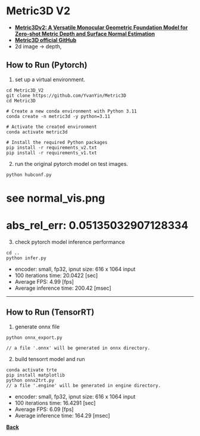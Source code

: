 # Metric3D V2
- **[Metric3Dv2: A Versatile Monocular Geometric Foundation Model for Zero-shot Metric Depth and Surface Normal Estimation](https://arxiv.org/abs/2404.15506)**
- **[Metric3D official GitHub](https://github.com/YvanYin/Metric3D)**
- 2d image -> depth,

## How to Run (Pytorch)

1. set up a virtual environment.
```
cd Metric3D_V2
git clone https://github.com/YvanYin/Metric3D
cd Metric3D

# Create a new conda environment with Python 3.11
conda create -n metric3d -y python=3.11

# Activate the created environment
conda activate metric3d

# Install the required Python packages
pip install -r requirements_v2.txt
pip install -r requirements_v1.txt

```

2. run the original pytorch model on test images.
```
python hubconf.py
```
# see normal_vis.png
# abs_rel_err: 0.05135032907128334

3. check pytorch model inference performance
```
cd ..
python infer.py
```
- encoder: small, fp32, ipnut size: 616 x 1064 input
- 100 iterations time: 20.0422 [sec]
- Average FPS: 4.99 [fps]
- Average inference time: 200.42 [msec]
--------------------------------------------------------------------

## How to Run (TensorRT)

1. generate onnx file

```
python onnx_export.py

// a file '.onnx' will be generated in onnx directory.
```

2. build tensorrt model and run

```
conda activate trte
pip install matplotlib
python onnx2trt.py
// a file '.engine' will be generated in engine directory.
```
- encoder: small, fp32, ipnut size: 616 x 1064 input
- 100 iterations time: 16.4291 [sec]
- Average FPS: 6.09 [fps]
- Average inference time: 164.29 [msec]

**[Back](../README.md)** 